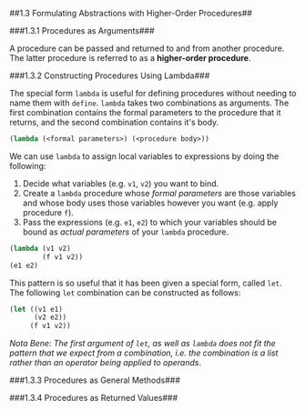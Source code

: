 ##1.3  Formulating Abstractions with Higher-Order Procedures##

###1.3.1  Procedures as Arguments###

A procedure can be passed and returned to and from another procedure. The latter procedure is referred to as a **higher-order procedure**.

###1.3.2  Constructing Procedures Using Lambda###

The special form `lambda` is useful for defining procedures without needing to name them with `define`. `lambda` takes two combinations as arguments. The first combination contains the formal parameters to the procedure that it returns, and the second combination contains it's body.

```lisp
(lambda (<formal parameters>) (<procedure body>))
```

We can use `lambda` to assign local variables to expressions by doing the following:

1. Decide what variables (e.g. `v1`, `v2`) you want to bind.
2. Create a `lambda` procedure whose *formal parameters* are those variables and whose body uses those variables however you want (e.g. apply procedure `f`).
3. Pass the expressions (e.g. `e1`, `e2`) to which your variables should be bound as *actual parameters* of your `lambda` procedure.

```lisp
(lambda (v1 v2) 
        (f v1 v2)) 
(e1 e2)
```

This pattern is so useful that it has been given a special form, called `let`. The following `let` combination can be constructed as follows:

```lisp
(let ((v1 e1) 
      (v2 e2))
     (f v1 v2))
```


*Nota Bene: The first argument of `let`, as well as `lambda` does not fit the pattern that we expect from a combination, i.e. the combination is a list rather than an operator being applied to operands*.

###1.3.3  Procedures as General Methods###

###1.3.4  Procedures as Returned Values###

